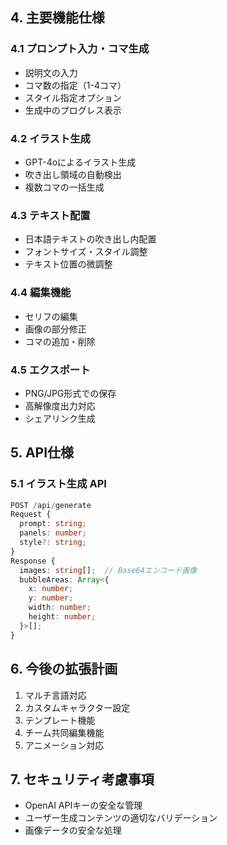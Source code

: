 ## 4. 主要機能仕様

### 4.1 プロンプト入力・コマ生成
- 説明文の入力
- コマ数の指定（1-4コマ）
- スタイル指定オプション
- 生成中のプログレス表示

### 4.2 イラスト生成
- GPT-4oによるイラスト生成
- 吹き出し領域の自動検出
- 複数コマの一括生成

### 4.3 テキスト配置
- 日本語テキストの吹き出し内配置
- フォントサイズ・スタイル調整
- テキスト位置の微調整

### 4.4 編集機能
- セリフの編集
- 画像の部分修正
- コマの追加・削除

### 4.5 エクスポート
- PNG/JPG形式での保存
- 高解像度出力対応
- シェアリンク生成

## 5. API仕様

### 5.1 イラスト生成 API
```typescript
POST /api/generate
Request {
  prompt: string;
  panels: number;
  style?: string;
}
Response {
  images: string[];  // Base64エンコード画像
  bubbleAreas: Array<{
    x: number;
    y: number;
    width: number;
    height: number;
  }>[];
}
```

## 6. 今後の拡張計画
1. マルチ言語対応
2. カスタムキャラクター設定
3. テンプレート機能
4. チーム共同編集機能
5. アニメーション対応

## 7. セキュリティ考慮事項
- OpenAI APIキーの安全な管理
- ユーザー生成コンテンツの適切なバリデーション
- 画像データの安全な処理
